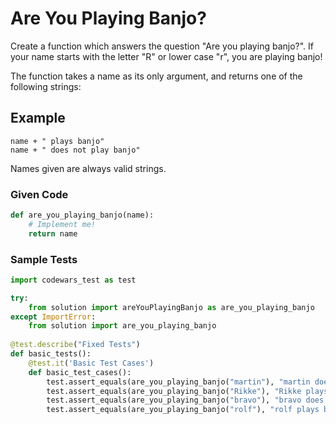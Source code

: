 # Are You Playing Banjo?

Create a function which answers the question "Are you playing banjo?".
If your name starts with the letter "R" or lower case "r", you are playing banjo!

The function takes a name as its only argument, and returns one of the following strings:

## Example

```text
name + " plays banjo" 
name + " does not play banjo"
```

Names given are always valid strings.

### Given Code

```python
def are_you_playing_banjo(name):
    # Implement me!
    return name
```

### Sample Tests

```python
import codewars_test as test

try:
    from solution import areYouPlayingBanjo as are_you_playing_banjo
except ImportError:
    from solution import are_you_playing_banjo
   
@test.describe("Fixed Tests")
def basic_tests():
    @test.it('Basic Test Cases')
    def basic_test_cases():
        test.assert_equals(are_you_playing_banjo("martin"), "martin does not play banjo");
        test.assert_equals(are_you_playing_banjo("Rikke"), "Rikke plays banjo");
        test.assert_equals(are_you_playing_banjo("bravo"), "bravo does not play banjo")
        test.assert_equals(are_you_playing_banjo("rolf"), "rolf plays banjo")
    
```

